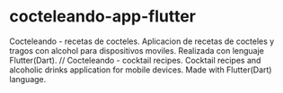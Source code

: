 # cocteleando-app-flutter
Cocteleando - recetas de cocteles. Aplicacion de recetas de cocteles y tragos con alcohol para dispositivos moviles. Realizada con lenguaje Flutter(Dart). // Cocteleando - cocktail recipes. Cocktail recipes and alcoholic drinks application for mobile devices. Made with Flutter(Dart) language.
